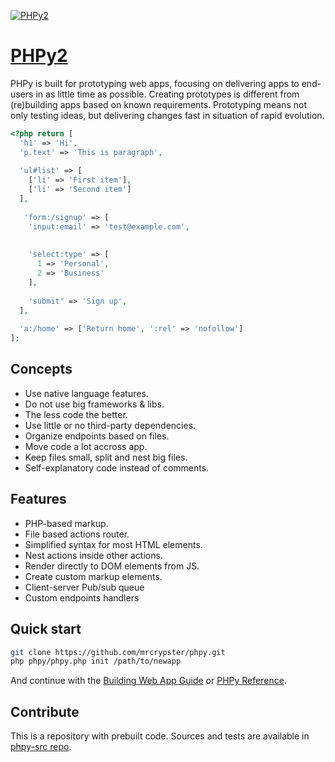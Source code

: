 [![PHPy2](https://phpy.dev/img/big-logo.png?1)](https://phpy.dev/)
# [PHPy2](https://phpy.dev/)

PHPy is built for prototyping web apps, focusing on delivering apps to end-users in as little time as possible. Creating prototypes is different from (re)building apps based on known requirements. Prototyping means not only testing ideas, but delivering changes fast in situation of rapid evolution.

```php
<?php return [
  'h1' => 'Hi',
  'p.text' => 'This is paragraph',
  
  'ul#list' => [
    ['li' => 'First item'],
    ['li' => 'Second item']
  ],
  
   'form:/signup' => [
    'input:email' => 'test@example.com',
    
    
    'select:type' => [
      1 => 'Personal',
      2 => 'Business'
    ],
    
    'submit' => 'Sign up',
  ],
  
  'a:/home' => ['Return home', ':rel' => 'nofollow']
];
```

## Concepts
- Use native language features.
- Do not use big frameworks & libs.
- The less code the better.
- Use little or no third-party dependencies.
- Organize endpoints based on files.
- Move code a lot accross app.
- Keep files small, split and nest big files.
- Self-explanatory code instead of comments.

## Features
- PHP-based markup.
- File based actions router.
- Simplified syntax for most HTML elements.
- Nest actions inside other actions.
- Render directly to DOM elements from JS.
- Create custom markup elements.
- Client-server Pub/sub queue
- Custom endpoints handlers


## Quick start
```bash
git clone https://github.com/mrcrypster/phpy.git
php phpy/phpy.php init /path/to/newapp
```
And continue with the <a href="https://phpy.dev/guide">Building Web App Guide</a> or <a href="https://phpy.dev/docs">PHPy Reference</a>.

## Contribute
This is a repository with prebuilt code.
Sources and tests are available in [phpy-src repo](https://github.com/mrcrypster/phpy-src).

